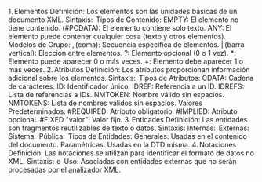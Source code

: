 1. Elementos 
Definición: Los elementos son las unidades básicas de un documento XML. 
Sintaxis: <!ELEMENT nombreElemento (contenido)> 
Tipos de Contenido: 
EMPTY: El elemento no tiene contenido. 
(#PCDATA): El elemento contiene solo texto. 
ANY: El elemento puede contener cualquier cosa (texto y otros elementos). 
Modelos de Grupo: 
, (coma): Secuencia específica de elementos. 
| (barra vertical): Elección entre elementos. 
?: Elemento opcional (0 o 1 vez). 
*: Elemento puede aparecer 0 o más veces. 
+: Elemento debe aparecer 1 o más veces. 
2. Atributos 
Definición: Los atributos proporcionan información adicional sobre los elementos. 
Sintaxis: <!ATTLIST nombreElemento nombreAtributo tipoAtributo valorInicialAtributo> 
Tipos de Atributos: 
CDATA: Cadena de caracteres. 
ID: Identificador único. 
IDREF: Referencia a un ID. 
IDREFS: Lista de referencias a IDs. 
NMTOKEN: Nombre válido sin espacios. 
NMTOKENS: Lista de nombres válidos sin espacios. 
Valores Predeterminados: 
#REQUIRED: Atributo obligatorio. 
#IMPLIED: Atributo opcional. 
#FIXED "valor": Valor fijo. 
3. Entidades 
Definición: Las entidades son fragmentos reutilizables de texto o datos. 
Sintaxis: 
Internas: <!ENTITY nombreEntidad "valorEntidad"> 
Externas: 
Sistema: <!ENTITY nombreEntidad SYSTEM "uri"> 
Pública: <!ENTITY nombreEntidad PUBLIC "fpi" "uri"> 
Tipos de Entidades: 
Generales: Usadas en el contenido del documento. 
Paramétricas: Usadas en la DTD misma. 
4. Notaciones 
Definición: Las notaciones se utilizan para identificar el formato de datos no XML. 
Sintaxis: <!NOTATION nombreNotacion SYSTEM "uri"> o <!NOTATION nombreNotacion PUBLIC "fpi" "uri"> 
Uso: Asociadas con entidades externas que no serán procesadas por el analizador XML.
